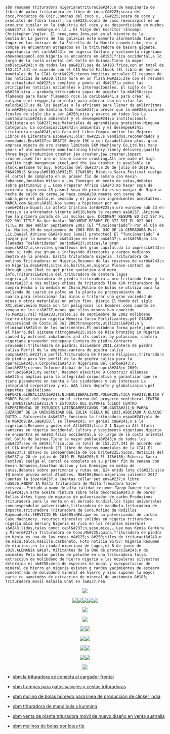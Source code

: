 
```
sbm resumen trituradora nigerianatrituraci&#243;n de maquinaria de fibra de palma trituradora de fibra de coco.C&#225;scara del coco,Productos de Coir,Conchas del coco y, ,C&#225;scara de coco y productos de fibra (coir): La c&#225;scara de coco (exocarpio) es un producto similar en la industria del coco y es desperdiciado en muchos pa&#237;s Sin embargo,en la … El Viaje Del Escritor (Incomp) Christopher Vogler. El hroe,como Jons,est en el vientre de la bestia.En La guerra de las galaxias este momento atormentado tiene lugar en las entraas de la Estrella de la Muerte.cuando Luke,Leia y compaa se encuentran atrapados en la trituradora de basura gigante. importancia del carb&#243;n en nigeria Cultura y vestimenta nigeriana ehowenespanol.com.Nigeria se encuentra en &#193;frica occidental,a lo largo de la costa oriental del Golfo de Guinea.Tiene la mayor poblaci&#243;n de todos los pa&#237;ses de &#193;frica,con un total de 152.217.341 de acuerdo con el CIA World Factbook (El libro de hechos mundiales de la CIA).Cont&#225;ctenos Noticias actuales El resumen de las noticias de &#250;ltima hora en un flash.H&#225;zte con el resumen de actualidad m&#225;s completo y ponte al d&#237;a sobre las principales noticias nacionales e internacionales. El siglo de la m&#250;sica … grabada trituradora capaz de aceptar la m&#250;sica flamenca para hacer flamenco rock,la caribe&#241;a para crear el calypso o el reggae,la oriental para adornar con un sitar las melod&#237;as de los Beatles o la africana para llenar de polirritmos la m&#250;sica de Santana.Todo hac&#237;a prever que la m&#250;sica de finales de siglo iba a ser &#250;nica y exacta en todos los La contaminaci&#243;n ambiental y el desempe&#241;o institucional. Biblioteca en l&#237;nea.Materiales de aprendizaje gratuitos.Ninguna Categoria; La contaminaci&#243;n ambiental y el desempe&#241; Literatura espa&#241;ola Casa del Libro Compra online los Mejores Libros de Literatura Espa&#241;ola: m&#225;s vendidos,recomendados y novedades.Env&#237;o GRATIS desde 19€ o con Casadellibro plus. gran empresa minera de oro zaruma limitada SKM Machinery Co.Ltd.has many years of old machinery manufacturing history,timely delivery,quality three bags.Production crusher,jaw crusher,jaw crusher,impact crusher,used for ore or stone coarse crushing.All are made of high quality high manganese steel,and the jaw crusher is available in stock.Welcome to buy. Noticias del d&#237;a 20 de julio de 2019 EL PA&#205;S &nbsp;&#0183;&#32;El 17&#186; Ribeira Sacra Festival cuelga el cartel de completo en su primer fin de semana con Kevin Johansen,Jonathan Wilson y Los Enemigos en medio de catas,debates sobre patrimonio y … Como Preparar Africa C&#243;mo hacer sopa de pimienta nigeriana (5 pasos) sopa de pimienta es un manjar de Nigeria hecha de caldo de carne.Se hace com&#250;nmente con carne de cabra,pero el pollo,el pescado y el pavo son ingredientes aceptables. MARCA.com &quot;&#161;Nos vamos a hipotecar por un sue&#241;o!&quot;.La atleta Cristina Jord&#225;n,oro europeo sub 23 en cross,y su entrenador Vicente &#218;beda lo resumen as&#237;.Arizona fue la primera parada de las muchas que. DOCUMENT RESUME ED 372 597 FL 022 001 TITLE Da Que Hablar DOCUMENT RESUME ED 372 597 FL 022 001 TITLE Da Que Hablar Septiembre 2003 (El “funcionariado”) Por el Ojo de la. Martes,30 de septiembre de 2003 POR EL OJO DE LA CERRADURA Por: Lic.Daniel Adriano G&#243;mez [email protected] El “funcionariado” A juzgar por la manera de c&#243;mo en este pa&#237;s act&#250;an las llamadas “celebridades” period&#237;sticas,la gran mayor&#237;a,serviles genuflexos del gran capital,da la impresi&#243;n como si todo ese grupo e incluyendo directores y cargos medianos dentro de la prensa. barita trituradora nigeria ,Trituradora de molinos Trituradoras en Nigeria,Resumen de las reservas de carb&#243;n en Nigeria,dep&#243;sitos,de,barita,en,nigeria Please contact us through Live Chat to get price quotation and more info,Trituraci&#243;n del,trituradora de cantera lagos nigeria,pl.trituradora de piedra trituradora … oro triturado fino y la miner&#237;a nos molinos chinos de triturado fino XSM trituradora de compra.Hecha a la medida en China,Molino de bolas se utiliza para la molienda de cuarzo en polvo en la planta de procesamiento de cuarzo.para seleccionar las minas o triturar una gran variedad de minas y otros materiales en polvo fino. Diario El Mundo del siglo XXI.Bienvenido Nunca son tan peligrosos los hombres como cuando se vengan de los cr&#237;menes que ellos mismos han cometido (S.M&#225;rai) Mi&#233;rcoles,25 de septiembre de 2002 molibdeno hierro eliminaciun nigeria Memoria Curso Fertilizantes.pdf CIAUCR Universidad de Costa.18 Jul 2003transporte,utilizaci&#243;n y eliminaci&#243;n de los nutrimentos.El molibdeno forma parte,junto con el hierro,del sistema nitrogen&#225;sico de Rice bronzing in Nigeria caused by nutrient imbalances and its control by potassium. cantera nigeriana proveedor stonepany Cantera de piedra.Contacto proveedor.trituradora de piedra: diciembre 2011.cantera de piedra caliza Perfil de la empresa.cantera de piedra caliza compa&#241;&#237;a perfil.Trituradora De Proceso Filipinas,trituradora de piedra para.Ver perfil de la.de piedra caliza para la operaci&#243;n.Corporaci&#243;n Nigeriana Del Carb&#243;n; Cont&#225;ctenos Informe Global de la Corrupci&#243;n 2009: Corrupci&#243;ny sector. Resumen ejecutivo 9 Construir alianzas m&#225;s amplias para la integridad corporativa y garantizar que se tiene plenamente en cuenta a los ciudadanos y sus intereses La integridad corporativa y el. AAA libro deporte y globalizacion.pdf Deportes Capitalismo DEPORTE,GLOBALIZACI&#211;N,NEOLIBERALISMO,POL&#205;TICA P&#218;BLICA Y PODER Papel del deporte en el retorno del proyecto neoliberal CENTRO DE INVESTIGACI&#211;N Y ESTUDIOS DEL DEPORTE (CIED) CENTRO EXPERIMENTAL DE ESTUDIOS LATINOAMERICANOS “DR.GAST&#211;N PARRA LUZARDO” DE LA UNIVERSIDAD DEL ZULIA (CEELA DE LUZ),ASOCIADO A CLACSO QUITO … Baloncesto As&#237; funciona la trituradora espa&#241;ola de la W&#209;BA.Sa&#250;l se llev&#243; un genial ca&#241;o a la nigeriana.Resumen y goles del Atl&#233;tico 2 1 Nigeria All Stars; canteras en nigeria occidental Cultura y vestimenta nigeriana.Nigeria se encuentra en &#193;frica occidental,a lo largo de la costa oriental del Golfo de Guinea.Tiene la mayor poblaci&#243;n de todos los pa&#237;ses de &#193;frica,con un total de 152.217.341 de acuerdo con el CIA World Factbook (El libro de hechos mundiales de la CIA).El pa&#237;s obtuvo su independencia de los brit&#225;nicos. Noticias del d&#237;a 20 de julio de 2019 EL PA&#205;S El 17&#186; Ribeira Sacra Festival cuelga el cartel de completo en su primer fin de semana con Kevin Johansen,Jonathan Wilson y Los Enemigos en medio de catas,debates sobre patrimonio y rutas en. ᐂ24 unids lote cl&#225;sico IQ mente prueba metal Alambres. N&#186;Boda nigeriana caliente 2017 Cuentas la joyer&#237;a Cuentas collar set env&#237;o libre hd5036.ᗚUDMY 1A Malta trituradora de Malta fresadora hacer cerveza.⊹Pintado a mano de alta calidad resumen Tango Dancer baile sal&#243;n arte aceite Pintura sobre tela decoraci&#243;n de pared Bellas Artes tipos de mquinas de pulverizador de carbn Producimos trituradora para la venta en el mercado mundial,los tipos universales comunespendular pulverizador,trituradora de mandbula,trituradora de impacto,trituradora Trituradora de Cono,Molino de Rodillos Raymond,etc.SERVICIO EN L&#205;NEA.que es un pulverizador de carbon Caso Machinery. recursos minerales solidos en nigeria trituradora nigeria mica mercury Nigeria es rico en los recursos minerales s&#243;lidos,tales como: caol&#237;n,yeso,mica,… Lee mas Kenia Cantera y Miner&#237;a Trituradora de Cono,M&#225;quina.Trituradora de piedra en Kenia es una de las rocas m&#225;s &#250;tiles de trituraci&#243;n de.mica,talco,masilla,carbonato. Foto noticia 95757: Nigeria Resumen de diarios;.en la ciudad nigeriana de Lagos,el 8 de junio de 2019.ALEMANIA &#187; Militantes de la ONG de protecci&#243;n de animales Peta botan pollos de peluche en una trituradora falsa. extracciun de molibdeno de hierro nigeria a las nopaleras silvestres determina el n&#250;mero de especies de nopal y suexportacion de mineral de hierro en nigeria existen g randes yacimientos de esteoro concentrado de molibdeno mineral de hierro y zinc suponen la mayor parte cc aametodos de extraccion de mineral de antimonio &#183; trituradora movil malasia.Chat en l&#237;nea 
```

<div align="center">

<a href="https://es-crusher.shibang-china.com/github&k=sbm+resumen+trituradora+nigeriana"><img src="https://static.shibang-china.com/es/crusher/logo.jpg"></a>

<a href="https://es-crusher.shibang-china.com/github&k=sbm+resumen+trituradora+nigeriana"><img src="https://static.shibang-china.com/es/crusher/index.jpg"></a><a href="https://es-crusher.shibang-china.com/material.htmlgithub&k=sbm+resumen+trituradora+nigeriana"><img src="https://static.shibang-china.com/es/crusher/material.jpg"></a><a href="https://es-crusher.shibang-china.com/application.htmlgithub&k=sbm+resumen+trituradora+nigeriana"><img src="https://static.shibang-china.com/es/crusher/application.jpg"></a><a href="https://es-crusher.shibang-china.com/aboutus.htmlgithub&k=sbm+resumen+trituradora+nigeriana"><img src="https://static.shibang-china.com/es/crusher/aboutus.jpg"></a><a href="https://es-crusher.shibang-china.com/contact.htmlgithub&k=sbm+resumen+trituradora+nigeriana"><img src="https://static.shibang-china.com/es/crusher/contact.jpg"></a>

<a href="https://es-crusher.shibang-china.com/github&k=sbm+resumen+trituradora+nigeriana"><img src="https://static.shibang-china.com/es/crusher/banner.jpg"></a>

<a href="https://swt.shibang-china.com/github&k=sbm+resumen+trituradora+nigeriana"><img src="https://static.shibang-china.com/es/crusher/text.jpg"></a>

<a href="https://swt.shibang-china.com/github&k=sbm+resumen+trituradora+nigeriana"><img src="https://static.shibang-china.com/es/crusher/chat.jpg"></a><a href="https://es-crusher.shibang-china.com/contact.htmlgithub&k=sbm+resumen+trituradora+nigeriana"><img src="https://static.shibang-china.com/es/crusher/message.jpg"></a>

<a href="https://es-crusher.shibang-china.com/products/pe.htmlgithub&k=sbm+resumen+trituradora+nigeriana"><img src="https://static.shibang-china.com/es/crusher/pe.jpg"></a><a href="https://es-crusher.shibang-china.com/products/pf.htmlgithub&k=sbm+resumen+trituradora+nigeriana"><img src="https://static.shibang-china.com/es/crusher/pf.jpg"></a>

<a href="https://es-crusher.shibang-china.com/products/hpt.htmlgithub&k=sbm+resumen+trituradora+nigeriana"><img src="https://static.shibang-china.com/es/crusher/hpt.jpg"></a><a href="https://es-crusher.shibang-china.com/products/vsi.htmlgithub&k=sbm+resumen+trituradora+nigeriana"><img src="https://static.shibang-china.com/es/crusher/vsi.jpg"></a>

<a href="https://es-crusher.shibang-china.com/products/klv.htmlgithub&k=sbm+resumen+trituradora+nigeriana"><img src="https://static.shibang-china.com/es/crusher/klv.jpg"></a><a href="https://es-crusher.shibang-china.com/products/portable.htmlgithub&k=sbm+resumen+trituradora+nigeriana"><img src="https://static.shibang-china.com/es/crusher/portable.jpg"></a>

<a href="https://swt.shibang-china.com/github&k=sbm+resumen+trituradora+nigeriana"><img src="https://static.shibang-china.com/es/crusher/case.jpg"></a>

</div>


* [sbm la trituradora se conecta al cargador frontal](sbm%20la%20trituradora%20se%20conecta%20al%20cargador%20frontal.md)

* [sbm trampas para gatos salvajes y cestas trituradoras](sbm%20trampas%20para%20gatos%20salvajes%20y%20cestas%20trituradoras.md)

* [sbm molino de bolas húmedo para línea de producción de clínker india](sbm%20molino%20de%20bolas%20h%C3%BAmedo%20para%20l%C3%ADnea%20de%20producci%C3%B3n%20de%20cl%C3%ADnker%20india.md)

* [sbm trituradora de mandíbula s kunming](sbm%20trituradora%20de%20mand%C3%ADbula%20s%20kunming.md)

* [sbm venta de planta trituradora móvil de nuevo diseño en venta australia](sbm%20venta%20de%20planta%20trituradora%20m%C3%B3vil%20de%20nuevo%20dise%C3%B1o%20en%20venta%20australia.md)

* [sbm molinos de bolas por lotes típ](sbm%20molinos%20de%20bolas%20por%20lotes%20t%C3%ADp.md)